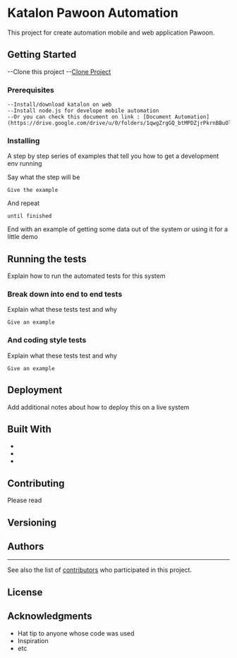 # Katalon Pawoon Automation

This project for create automation mobile and web application Pawoon.

## Getting Started

--Clone this project
--[Clone Project](https://[user_email]@git.pawoon.com/qa/automation.git)

### Prerequisites

```
--Install/download katalon on web
--Install node.js for develope mobile automation
--Or you can check this document on link : [Document Automation](https://drive.google.com/drive/u/0/folders/1qwgZrgGQ_btMPDZjrPkrnBBuOlQTl6xA)
```

### Installing

A step by step series of examples that tell you how to get a development env running

Say what the step will be

```
Give the example
```

And repeat

```
until finished
```

End with an example of getting some data out of the system or using it for a little demo

## Running the tests

Explain how to run the automated tests for this system

### Break down into end to end tests

Explain what these tests test and why

```
Give an example
```

### And coding style tests

Explain what these tests test and why

```
Give an example
```

## Deployment

Add additional notes about how to deploy this on a live system

## Built With

* 
* 
* 

## Contributing

Please read 

## Versioning

 

## Authors

* **

See also the list of [contributors](https://git.pawoon.com/qa/automation) who participated in this project.

## License



## Acknowledgments

* Hat tip to anyone whose code was used
* Inspiration
* etc

